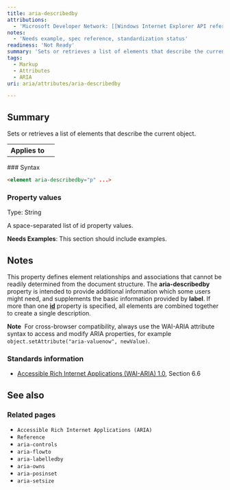 ```yaml
---
title: aria-describedby
attributions:
  - 'Microsoft Developer Network: [[Windows Internet Explorer API reference](http://msdn.microsoft.com/en-us/library/ie/hh828809%28v=vs.85%29.aspx) Article]'
notes:
  - 'Needs example, spec reference, standardization status'
readiness: 'Not Ready'
summary: 'Sets or retrieves a list of elements that describe the current object.'
tags:
  - Markup
  - Attributes
  - ARIA
uri: aria/attributes/aria-describedby

---
```

## <span>Summary</span>

Sets or retrieves a list of elements that describe the current object.

<table class="wikitable">
<tr>
<th>
Applies to

</th>
<td>
</td>
</tr>
</table>
### <span>Syntax</span>

``` html
<element aria-describedby="p" ...>
```

### <span>Property values</span>

Type: String

A space-separated list of id property values.

**Needs Examples**: This section should include examples.

## <span>Notes</span>

This property defines element relationships and associations that cannot be readily determined from the document structure. The **aria-describedby** property is intended to provide additional information which some users might need, and supplements the basic information provided by **label**. If more than one [**id**](/html/attributes/id) property is specified, all elements are combined together to create a single description.

**Note**  For cross-browser compatibility, always use the WAI-ARIA attribute syntax to access and modify ARIA properties, for example `object.setAttribute("aria-valuenow", newValue)`.

### <span>Standards information</span>

-   [Accessible Rich Internet Applications (WAI-ARIA) 1.0](http://go.microsoft.com/fwlink/p/?linkid=203793), Section 6.6

## <span>See also</span>

### <span>Related pages</span>

-   `Accessible Rich Internet Applications (ARIA)`
-   `Reference`
-   `aria-controls`
-   `aria-flowto`
-   `aria-labelledby`
-   `aria-owns`
-   `aria-posinset`
-   `aria-setsize`
